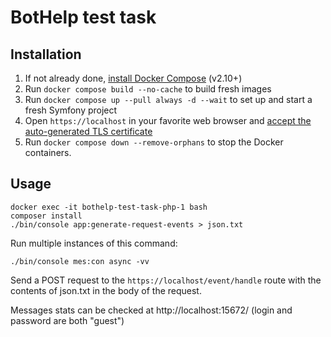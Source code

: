 # BotHelp test task

## Installation

1. If not already done, [install Docker Compose](https://docs.docker.com/compose/install/) (v2.10+)
2. Run `docker compose build --no-cache` to build fresh images
3. Run `docker compose up --pull always -d --wait` to set up and start a fresh Symfony project
4. Open `https://localhost` in your favorite web browser and [accept the auto-generated TLS certificate](https://stackoverflow.com/a/15076602/1352334)
5. Run `docker compose down --remove-orphans` to stop the Docker containers.

## Usage

```
docker exec -it bothelp-test-task-php-1 bash
composer install
./bin/console app:generate-request-events > json.txt
```

Run multiple instances of this command:

```
./bin/console mes:con async -vv
```

Send a POST request to the `https://localhost/event/handle` route with the contents of json.txt in the body of the request.

Messages stats can be checked at http://localhost:15672/ (login and password are both "guest")
